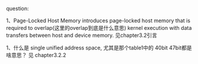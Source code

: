 question:

1、Page-Locked Host Memory introduces page-locked host memory that is required to overlap(这里的overlap到底是什么意思) kernel execution with data transfers between host and device memory. 见chapter3.2引言

1、什么是 single unified address space, 尤其是那个table1中的 40bit 47bit都是啥意思？ 见 chapter3.2.2